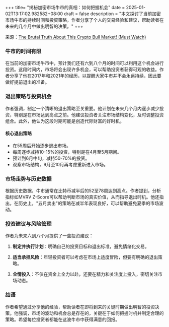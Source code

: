 +++
title= "揭秘加密市场牛市的真相：如何把握机会"
date = 2025-01-02T13:17:02.982582+08:00
draft = false
description = "本文探讨了当前加密市场牛市的持续时间和投资策略，作者分享了个人的交易经验和建议，帮助读者在未来的几个月中做出明智的决策。"
+++

来源：[The Brutal Truth About This Crypto Bull Market! (Must Watch)](https://www.youtube.com/watch?v=sPjzeQDorhs)

### 牛市的时间有限

在当前的加密市场牛市中，预计我们还有六到八个月的时间可以利用这个机会进行投资。这段时间内，市场将会出现许多机会，可以帮助投资者获得可观的收益。作者分享了他在2017年和2021年的经历，以提醒大家牛市并不会永远持续，因此要做好提前退出的准备。

### 退出策略与投资机会

作者强调，制定一个清晰的退出策略至关重要。他计划在未来几个月内逐步减少投资，特别是在市场达到高点之前。他建议投资者关注市场结构变化，及时调整投资组合。此外，他认为这段时期可能是创造代际财富的好时机。

#### 核心退出策略
- 在55周后开始逐步退出市场。
- 每周逐步减持10-15%的投资，特别是在4月至5月期间。
- 预计到6月中旬，减持50-70%的投资。
- 观察市场结构，9月至10月再考虑重新进入市场。

### 市场走势与历史数据

根据历史数据，牛市通常在比特币减半后的52至78周达到高点。作者提到，分析指标如MVRV Z-Score可以帮助判断市场的真实价值，从而指导退出时机。他还指出，在历史上，"五月卖出"的策略在减半年表现良好，可以帮助避免夏季的市场波动。

### 投资建议与风险管理

作者为未来六到八个月提供了一些投资建议：

1. **制定并执行计划**：明确自己的投资目标和退出标准，避免情绪化交易。
   
2. **适当承担风险**：年轻投资者可以考虑在市场上适度冒险，但要有明确的退出策略。
   
3. **全情投入**：不仅在资金上全力以赴，还要在精力和关注度上投入，密切关注市场动态。

### 结语

作者希望通过分享他的经验，帮助读者在即将到来的关键时期做出明智的投资决策。他强调，市场的波动和机会总是存在的，关键在于如何把握时机并制定合理的策略。希望每位投资者都能在这波牛市中获得满意的回报。